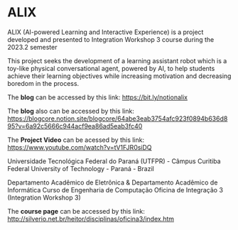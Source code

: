 # ALIX
ALIX (AI-powered Learning and Interactive Experience) is a project developed and presented to Integration Workshop 3 course during the 2023.2 semester

This project seeks the development of a learning assistant robot which is a toy-like physical conversational agent, powered by AI, to help students achieve their learning objectives while increasing motivation and decreasing boredom in the process.

The **blog** can be accessed by this link: https://bit.ly/notionalix

The **blog** also can be accessed by this link: https://blogcore.notion.site/blogcore/64abe3eab3754afc923f0894b636d895?v=6a92c5666c944acf9ea86ad5eab3fc40

The **Project Video** can be acessed by this link: https://www.youtube.com/watch?v=tV1FJR0siDQ

Universidade Tecnológica Federal do Paraná (UTFPR) - Câmpus Curitiba
Federal University of Technology - Paraná - Brazil

Departamento Acadêmico de Eletrônica & Departamento Acadêmico de Informática
Curso de Engenharia de Computação
Oficina de Integração 3 
(Integration Workshop 3)

The **course page** can be accessed by this link: http://silverio.net.br/heitor/disciplinas/oficina3/index.htm

